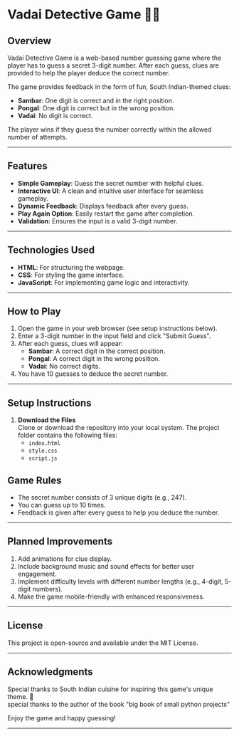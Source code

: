 
# Vadai Detective Game 🕵️‍♂️  

## **Overview**  
Vadai Detective Game is a web-based number guessing game where the player has to guess a secret 3-digit number. After each guess, clues are provided to help the player deduce the correct number.  

The game provides feedback in the form of fun, South Indian-themed clues:  
- **Sambar**: One digit is correct and in the right position.  
- **Pongal**: One digit is correct but in the wrong position.  
- **Vadai**: No digit is correct.  

The player wins if they guess the number correctly within the allowed number of attempts.  

---

## **Features**  
- **Simple Gameplay**: Guess the secret number with helpful clues.  
- **Interactive UI**: A clean and intuitive user interface for seamless gameplay.  
- **Dynamic Feedback**: Displays feedback after every guess.  
- **Play Again Option**: Easily restart the game after completion.  
- **Validation**: Ensures the input is a valid 3-digit number.  

---

## **Technologies Used**  
- **HTML**: For structuring the webpage.  
- **CSS**: For styling the game interface.  
- **JavaScript**: For implementing game logic and interactivity.  

---

## **How to Play**  
1. Open the game in your web browser (see setup instructions below).  
2. Enter a 3-digit number in the input field and click "Submit Guess".  
3. After each guess, clues will appear:  
   - **Sambar**: A correct digit in the correct position.  
   - **Pongal**: A correct digit in the wrong position.  
   - **Vadai**: No correct digits.  
4. You have 10 guesses to deduce the secret number.  

---

## **Setup Instructions**  
1. **Download the Files**  
   Clone or download the repository into your local system. The project folder contains the following files:  
   - `index.html`  
   - `style.css`  
   - `script.js`  

## **Game Rules**  
- The secret number consists of 3 unique digits (e.g., 247).  
- You can guess up to 10 times.  
- Feedback is given after every guess to help you deduce the number.  

---

## **Planned Improvements**  
1. Add animations for clue display.  
2. Include background music and sound effects for better user engagement.  
3. Implement difficulty levels with different number lengths (e.g., 4-digit, 5-digit numbers).  
4. Make the game mobile-friendly with enhanced responsiveness.  

---

## **License**  
This project is open-source and available under the MIT License.  

---

## **Acknowledgments**  
Special thanks to South Indian cuisine for inspiring this game's unique theme. 🎉  
special thanks to the author of the book "big book of small python projects"

Enjoy the game and happy guessing!  

--- 
